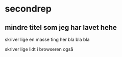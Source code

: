 # secondrep

## mindre titel som jeg har lavet hehe

skriver lige en masse ting her bla bla bla

skriver lige lidt i browseren også
